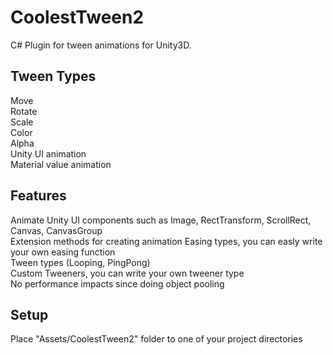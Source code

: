 # CoolestTween2

C# Plugin for tween animations for Unity3D.

## Tween Types
Move <br />
Rotate <br />
Scale <br />
Color <br />
Alpha <br />
Unity UI animation <br />
Material value animation <br />

## Features

Animate Unity UI components such as Image, RectTransform, ScrollRect, Canvas, CanvasGroup <br />
Extension methods for creating animation
Easing types, you can easly write your own easing function <br />
Tween types (Looping, PingPong) <br />
Custom Tweeners, you can write your own tweener type <br />
No performance impacts since doing object pooling <br />

## Setup

Place "Assets/CoolestTween2" folder to one of your project directories




